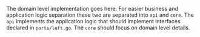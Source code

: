 The domain level implementation goes here.
For easier business and application logic separation these two are separated into `api` and `core`.
The `api` implements the application logic that should implement interfaces declared in `ports/left.go`.
The `core` should focus on domain level details.
